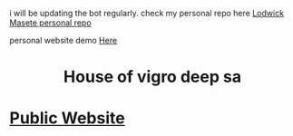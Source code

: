 i will be updating the bot regularly. 
check my personal repo here <a href="https://github.com/Lodwickmasete/Lodwickmasete.github.io">Lodwick Masete personal repo</a>

personal website demo
<a href="masetelodwick.github.io">Here</a>
<br>
<h1><center> House of vigro deep sa</center><h1>
<a href="https://vigrodeepsa.github.io">Public Website</a>
